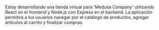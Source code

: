 Estoy desarrollando una tienda virtual para 'Medusa Company' utilizando React en el frontend y Node.js con Express en el backend. La aplicación permitirá a los usuarios navegar por el catálogo de productos, agregar artículos al carrito y finalizar compras.
